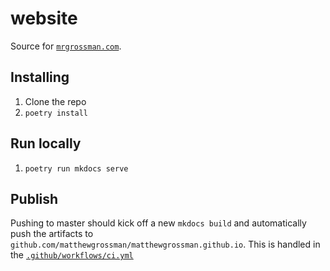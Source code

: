 # website
Source for [`mrgrossman.com`](https://www.mrgrossman.com).

## Installing
1. Clone the repo
1. `poetry install`

## Run locally
1. `poetry run mkdocs serve`

## Publish
Pushing to master should kick off a new `mkdocs build` and automatically push the artifacts to `github.com/matthewgrossman/matthewgrossman.github.io`. This is handled in the [`.github/workflows/ci.yml`](.github/workflows/ci.yml)

